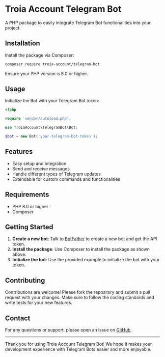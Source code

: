 # Troia Account Telegram Bot

A PHP package to easily integrate Telegram Bot functionalities into your project.

## Installation

Install the package via Composer:

```sh
composer require troia-account/telegram-bot
```

Ensure your PHP version is 8.0 or higher.

## Usage

Initialize the Bot with your Telegram Bot token:

```php
<?php

require 'vendor/autoload.php';

use TroiaAccount\TelegramBot\Bot;

$bot = new Bot('your-telegram-bot-token');
```

## Features

- Easy setup and integration
- Send and receive messages
- Handle different types of Telegram updates
- Extendable for custom commands and functionalities

## Requirements

- PHP 8.0 or higher
- Composer

## Getting Started

1. **Create a new bot**: Talk to [BotFather](https://core.telegram.org/bots#botfather) to create a new bot and get the API token.
2. **Install the package**: Use Composer to install the package as shown above.
3. **Initialize the bot**: Use the provided example to initialize the bot with your token.

## Contributing

Contributions are welcome! Please fork the repository and submit a pull request with your changes. Make sure to follow the coding standards and write tests for your new features.


## Contact

For any questions or support, please open an issue on [GitHub](https://github.com/troia-account/telegram-bot/issues).

---

Thank you for using Troia Account Telegram Bot! We hope it makes your development experience with Telegram Bots easier and more enjoyable.

